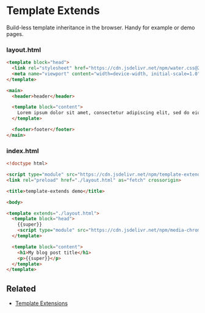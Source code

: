 # Template Extends

Build-less template inheritance in the browser. Handy for example or demo pages. 

### layout.html

```html
<template block="head">
  <link rel="stylesheet" href="https://cdn.jsdelivr.net/npm/water.css@2/out/water.css" />
  <meta name="viewport" content="width=device-width, initial-scale=1.0" />
</template>

<main>
  <header>header</header>

  <template block="content">
    Lorem ipsum dolor sit amet, consectetur adipiscing elit, sed do eiusmod tempor incididunt ut labore et dolore magna aliqua. Ut enim ad minim veniam, quis nostrud exercitation ullamco laboris nisi ut aliquip ex ea commodo consequat. Duis aute irure dolor in reprehenderit in voluptate velit esse cillum dolore eu fugiat nulla pariatur. Excepteur sint occaecat cupidatat non proident, sunt in culpa qui officia deserunt mollit anim id est laborum.
  </template>

  <footer>footer</footer>
</main>
```

### index.html

```html
<!doctype html>

<script type="module" src="https://cdn.jsdelivr.net/npm/template-extends"></script>
<link rel="preload" href="./layout.html" as="fetch" crossorigin>

<title>template-extends demo</title>

<body>

<template extends="./layout.html">
  <template block="head">
    {{super}}
    <script type="module" src="https://cdn.jsdelivr.net/npm/media-chrome/+esm"></script>
  </template>

  <template block="content">
    <h1>My blog post title</h1>
    <p>{{super}}</p>
  </template>
</template>
```

## Related

- [Template Extensions](https://github.com/luwes/template-extensions)
